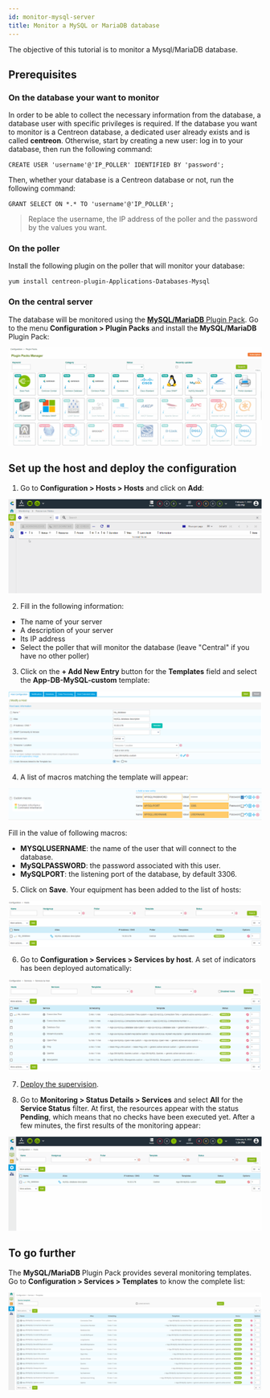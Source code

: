 ```yaml
---
id: monitor-mysql-server
title: Monitor a MySQL or MariaDB database
---
```


The objective of this tutorial is to monitor a Mysql/MariaDB database.

## Prerequisites

### On the database your want to monitor

In order to be able to collect the necessary information from the database, a database user with specific privileges is required. If the database you want to monitor is a Centreon database, a dedicated user already exists and is called **centreon**. Otherwise, start by creating a new user: log in to your database, then run the following command:

```shell
CREATE USER 'username'@'IP_POLLER' IDENTIFIED BY 'password';
```

Then, whether your database is a Centreon database or not, run the following command:

```shell
GRANT SELECT ON *.* TO 'username'@'IP_POLLER';
```

> Replace the username, the IP address of the poller and the password by the values you want.

### On the poller

Install the following plugin on the poller that will monitor your database:

``` shell
yum install centreon-plugin-Applications-Databases-Mysql
```

### On the central server

The database will be monitored using the [**MySQL/MariaDB** Plugin Pack](../integrations/plugin-packs/procedures/applications-databases-mysql.md).
Go to the menu **Configuration > Plugin Packs** and install the **MySQL/MariaDB** Plugin Pack:

![image](../assets/getting-started/quick_start_mysql_0.gif)

## Set up the host and deploy the configuration

1. Go to **Configuration > Hosts > Hosts** and click on **Add**:

  ![image](../assets/getting-started/quick_start_mysql_1a.gif)

2. Fill in the following information:

  * The name of your server
  * A description of your server
  * Its IP address
  * Select the poller that will monitor the database (leave "Central" if you have no other poller)

3. Click on the **+ Add New Entry** button for the **Templates** field and select the **App-DB-MySQL-custom** template:

  ![image](../assets/getting-started/quick_start_mysql_1a.png)

4. A list of macros matching the template will appear:

  ![image](../assets/getting-started/quick_start_mysql_1b.png)

  Fill in the value of following macros:

  * **MYSQLUSERNAME**: the name of the user that will connect to the database.
  * **MySQLPASSWORD**: the password associated with this user.
  * **MySQLPORT**: the listening port of the database, by default 3306.

5. Click on **Save**. Your equipment has been added to the list of hosts:

  ![image](../assets/getting-started/quick_start_mysql_2.png)

6. Go to **Configuration > Services > Services by host**. A set of indicators has been deployed automatically:

  ![image](../assets/getting-started/quick_start_mysql_3.png)

7. [Deploy the supervision](first-supervision.md#deploying-a-configuration).

8. Go to **Monitoring > Status Details > Services** and select **All**
for the **Service Status** filter. At first, the resources appear with the status **Pending**,
 which means that no checks have been executed yet. After a few minutes, the first results of the monitoring appear:

  ![image](../assets/getting-started/quick_start_mysql_4.gif)

## To go further

The **MySQL/MariaDB** Plugin Pack provides several monitoring templates. Go to **Configuration > Services > Templates** to know the complete list:

   ![image](../assets/getting-started/quick_start_mysql_4.png)
